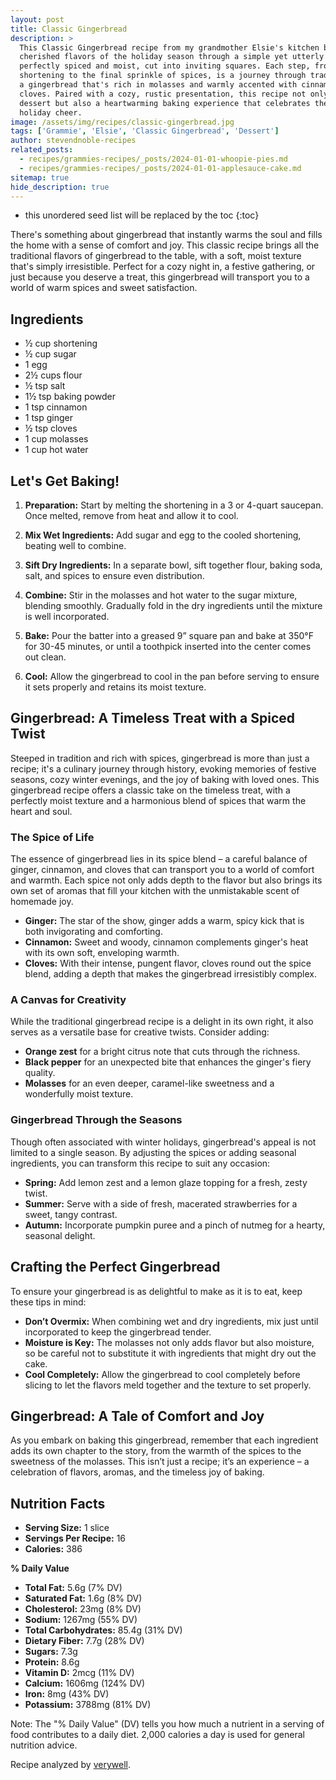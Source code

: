```yaml
---
layout: post
title: Classic Gingerbread
description: >
  This Classic Gingerbread recipe from my grandmother Elsie's kitchen brings to life the
  cherished flavors of the holiday season through a simple yet utterly delightful treat,
  perfectly spiced and moist, cut into inviting squares. Each step, from melting the
  shortening to the final sprinkle of spices, is a journey through tradition, culminating in
  a gingerbread that's rich in molasses and warmly accented with cinnamon, ginger, and
  cloves. Paired with a cozy, rustic presentation, this recipe not only promises a delicious
  dessert but also a heartwarming baking experience that celebrates the essence of home and
  holiday cheer.
image: /assets/img/recipes/classic-gingerbread.jpg
tags: ['Grammie', 'Elsie', 'Classic Gingerbread', 'Dessert']
author: stevendnoble-recipes
related_posts:
  - recipes/grammies-recipes/_posts/2024-01-01-whoopie-pies.md
  - recipes/grammies-recipes/_posts/2024-01-01-applesauce-cake.md
sitemap: true
hide_description: true
---
```


* this unordered seed list will be replaced by the toc
{:toc}

There's something about gingerbread that instantly warms the soul and fills the home with a sense of comfort and joy. This classic recipe brings all the traditional flavors of gingerbread to the table, with a soft, moist texture that's simply irresistible. Perfect for a cozy night in, a festive gathering, or just because you deserve a treat, this gingerbread will transport you to a world of warm spices and sweet satisfaction.

## Ingredients

* ½ cup shortening
* ½ cup sugar
* 1 egg
* 2½ cups flour
* ½ tsp salt
* 1½ tsp baking powder
* 1 tsp cinnamon
* 1 tsp ginger
* ½ tsp cloves
* 1 cup molasses
* 1 cup hot water

## Let's Get Baking!

1. **Preparation:** Start by melting the shortening in a 3 or 4-quart saucepan. Once melted, remove from heat and allow it to cool.

2. **Mix Wet Ingredients:** Add sugar and egg to the cooled shortening, beating well to combine.

3. **Sift Dry Ingredients:** In a separate bowl, sift together flour, baking soda, salt, and spices to ensure even distribution.

4. **Combine:** Stir in the molasses and hot water to the sugar mixture, blending smoothly. Gradually fold in the dry ingredients until the mixture is well incorporated.

5. **Bake:** Pour the batter into a greased 9” square pan and bake at 350°F for 30-45 minutes, or until a toothpick inserted into the center comes out clean.

6. **Cool:** Allow the gingerbread to cool in the pan before serving to ensure it sets properly and retains its moist texture.

## Gingerbread: A Timeless Treat with a Spiced Twist

Steeped in tradition and rich with spices, gingerbread is more than just a recipe; it's a culinary journey through history, evoking memories of festive seasons, cozy winter evenings, and the joy of baking with loved ones. This gingerbread recipe offers a classic take on the timeless treat, with a perfectly moist texture and a harmonious blend of spices that warm the heart and soul.

### The Spice of Life

The essence of gingerbread lies in its spice blend – a careful balance of ginger, cinnamon, and cloves that can transport you to a world of comfort and warmth. Each spice not only adds depth to the flavor but also brings its own set of aromas that fill your kitchen with the unmistakable scent of homemade joy.

* **Ginger:** The star of the show, ginger adds a warm, spicy kick that is both invigorating and comforting.
* **Cinnamon:** Sweet and woody, cinnamon complements ginger's heat with its own soft, enveloping warmth.
* **Cloves:** With their intense, pungent flavor, cloves round out the spice blend, adding a depth that makes the gingerbread irresistibly complex.

### A Canvas for Creativity

While the traditional gingerbread recipe is a delight in its own right, it also serves as a versatile base for creative twists. Consider adding:

* **Orange zest** for a bright citrus note that cuts through the richness.
* **Black pepper** for an unexpected bite that enhances the ginger's fiery quality.
* **Molasses** for an even deeper, caramel-like sweetness and a wonderfully moist texture.

### Gingerbread Through the Seasons
Though often associated with winter holidays, gingerbread's appeal is not limited to a single season. By adjusting the spices or adding seasonal ingredients, you can transform this recipe to suit any occasion:

* **Spring:** Add lemon zest and a lemon glaze topping for a fresh, zesty twist.
* **Summer:** Serve with a side of fresh, macerated strawberries for a sweet, tangy contrast.
* **Autumn:** Incorporate pumpkin puree and a pinch of nutmeg for a hearty, seasonal delight.

## Crafting the Perfect Gingerbread

To ensure your gingerbread is as delightful to make as it is to eat, keep these tips in mind:

* **Don’t Overmix:** When combining wet and dry ingredients, mix just until incorporated to keep the gingerbread tender.
* **Moisture is Key:** The molasses not only adds flavor but also moisture, so be careful not to substitute it with ingredients that might dry out the cake.
* **Cool Completely:** Allow the gingerbread to cool completely before slicing to let the flavors meld together and the texture to set properly.

## Gingerbread: A Tale of Comfort and Joy

As you embark on baking this gingerbread, remember that each ingredient adds its own chapter to the story, from the warmth of the spices to the sweetness of the molasses. This isn’t just a recipe; it’s an experience – a celebration of flavors, aromas, and the timeless joy of baking.

## Nutrition Facts

* **Serving Size:** 1 slice
* **Servings Per Recipe:** 16
* **Calories:** 386

**% Daily Value**

* **Total Fat:** 5.6g (7% DV)
* **Saturated Fat:** 1.6g (8% DV)
* **Cholesterol:** 23mg (8% DV)
* **Sodium:** 1267mg (55% DV)
* **Total Carbohydrates:** 85.4g (31% DV)
* **Dietary Fiber:** 7.7g (28% DV)
* **Sugars:** 7.3g
* **Protein:** 8.6g
* **Vitamin D:** 2mcg (11% DV)
* **Calcium:** 1606mg (124% DV)
* **Iron:** 8mg (43% DV)
* **Potassium:** 3788mg (81% DV)

Note: The "% Daily Value" (DV) tells you how much a nutrient in a serving of food contributes to a daily diet. 2,000 calories a day is used for general nutrition advice.

Recipe analyzed by <a href="https://www.verywellfit.com/recipe-nutrition-analyzer-4157076" target="_blank">verywell</a>.

<script type="application/ld+json">
{
  "@context": "http://schema.org/",
  "@type": "Recipe",
  "name": "Classic Gingerbread",
  "author": {
    "@type": "Person",
    "name": "Steven D Noble"
  },
  "image": "classic-gingerbread.jpg",
  "description": "This classic gingerbread recipe brings all the traditional flavors of gingerbread, with a soft, moist texture that's simply irresistible.",
  "prepTime": "PT15M",
  "cookTime": "PT45M",
  "totalTime": "PT1H",
  "recipeYield": "16 slices",
  "recipeIngredient": [
    "½ cup shortening",
    "½ cup sugar",
    "1 egg",
    "2½ cups flour",
    "½ tsp salt",
    "1½ tsp baking powder",
    "1 tsp cinnamon",
    "1 tsp ginger",
    "½ tsp cloves",
    "1 cup molasses",
    "1 cup hot water"
  ],
  "recipeInstructions": [
    {
      "@type": "HowToStep",
      "text": "Melt shortening in a saucepan. Remove from heat and let cool."
    },
    {
      "@type": "HowToStep",
      "text": "Add sugar and egg; beat well."
    },
    {
      "@type": "HowToStep",
      "text": "Sift together flour, baking soda, salt, and spices. Combine molasses and water, and add to sugar mixture. Gradually add dry ingredients to the molasses mixture."
    },
    {
      "@type": "HowToStep",
      "text": "Pour into a 9” square pan. Bake at 350 degrees for 30-45 minutes. Allow to cool in the pan before serving."
    }
  ],
  "nutrition": {
    "@type": "NutritionInformation",
    "servingSize": "1 slice",
    "calories": "386 calories",
    "fatContent": "5.6g",
    "saturatedFatContent": "1.6g",
    "cholesterolContent": "23mg",
    "sodiumContent": "1267mg",
    "carbohydrateContent": "85.4g",
    "fiberContent": "7.7g",
    "sugarContent": "7.3g",
    "proteinContent": "8.6g"
  }
}
</script>
